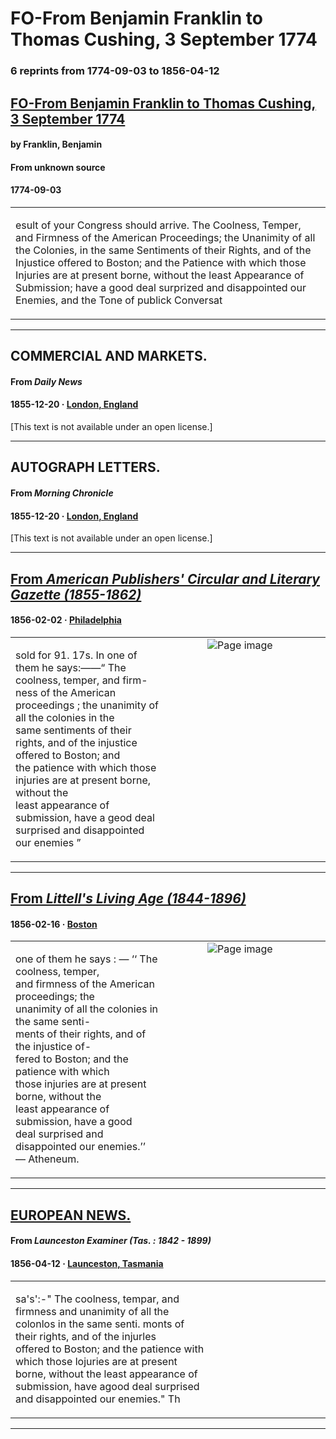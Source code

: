 
# FO-From Benjamin Franklin to Thomas Cushing, 3 September 1774

### 6 reprints from 1774-09-03 to 1856-04-12

## [FO-From Benjamin Franklin to Thomas Cushing, 3 September 1774](https://founders.archives.gov/documents/Franklin/01-21-02-0147)

#### by Franklin, Benjamin

#### From unknown source

#### 1774-09-03

<table style="width: 100%;"><tr><td style="width: 50%">

esult of your Congress should arrive. The Coolness, Temper, and Firmness of the American Proceedings; the Unanimity of all the Colonies, in the same Sentiments of their Rights, and of the Injustice offered to Boston; and the Patience with which those Injuries are at present borne, without the least Appearance of Submission; have a good deal surprized and disappointed our Enemies, and the Tone of publick Conversat
</td></tr></table>

---

## COMMERCIAL AND MARKETS.

#### From _Daily News_

#### 1855-12-20 &middot; [London, England](http://dbpedia.org/resource/London)

[This text is not available under an open license.]

---

## AUTOGRAPH LETTERS.

#### From _Morning Chronicle_

#### 1855-12-20 &middot; [London, England](http://dbpedia.org/resource/London)

[This text is not available under an open license.]

---

## [From _American Publishers' Circular and Literary Gazette (1855-1862)_](https://archive.org/details/sim_american-literary-gazette-and-publishers-circular_1856-02-02_2_5/page/n6/mode/1up?view=theater)

#### 1856-02-02 &middot; [Philadelphia](http://dbpedia.org/resource/Philadelphia)

<table style="width: 100%;"><tr><td style="width: 50%">

  
sold for 91. 17s. In one of them he says:——“ The coolness, temper, and firm-  
ness of the American proceedings ; the unanimity of all the colonies in the  
same sentiments of their rights, and of the injustice offered to Boston; and  
the patience with which those injuries are at present borne, without the  
least appearance of submission, have a geod deal surprised and disappointed  
our enemies ”
</td><td style="width: 50%; max-height: 75%; margin: auto; display: block;">
<img alt="Page image" src="https://iiif.archive.org/iiif/sim_american-literary-gazette-and-publishers-circular_1856-02-02_2_5&#0036;6/pct:8.855353,48.589065,38.411162,5.180776/600,/0/default.jpg"/>
</td>
</tr></table>

---

## [From _Littell's Living Age (1844-1896)_](https://archive.org/details/sim_living-age_1856-02-16_48_612/page/n19/mode/1up?view=theater)

#### 1856-02-16 &middot; [Boston](http://dbpedia.org/resource/Boston)

<table style="width: 100%;"><tr><td style="width: 50%">

  
one of them he says : — ‘‘ The coolness, temper,  
and firmness of the American proceedings; the  
unanimity of all the colonies in the same senti-  
ments of their rights, and of the injustice of-  
fered to Boston; and the patience with which  
those injuries are at present borne, without the  
least appearance of submission, have a good  
deal surprised and disappointed our enemies.’’  
— Atheneum.
</td><td style="width: 50%; max-height: 75%; margin: auto; display: block;">
<img alt="Page image" src="https://iiif.archive.org/iiif/sim_living-age_1856-02-16_48_612&#0036;19/pct:53.871269,54.215802,37.500000,10.760613/600,/0/default.jpg"/>
</td>
</tr></table>

---

## [EUROPEAN NEWS.](http://trove.nla.gov.au/ndp/del/article/36297092)

#### From _Launceston Examiner (Tas. : 1842 - 1899)_

#### 1856-04-12 &middot; [Launceston, Tasmania](http://dbpedia.org/resource/Launceston%2C_Tasmania)

<table style="width: 100%;"><tr><td style="width: 50%">

  
sa&#x27;s&#x27;:-&quot; The coolness, tempar, and  
firmness and unanimity of all the  
colonlos in the same senti. monts of  
their rights, and of the injurles  
offered to Boston; and the patience with  
which those lojuries are at present  
borne, without the least appearance of  
submission, have agood deal surprised  
and disappointed our enemies.&quot; Th
</td></tr></table>

---


